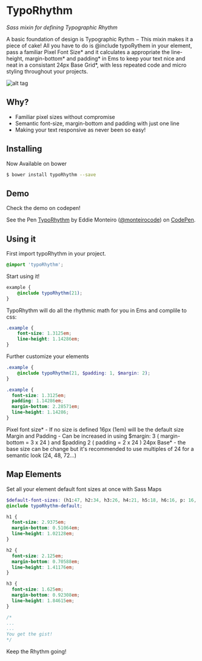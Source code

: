 # TypoRhythm
*Sass mixin for defining Typographic Rhythm*

A basic foundation of design is Typographic Rythm − This mixin makes it a piece of cake! All you have to do is @include typoRythem in your element, pass a familiar Pixel Font Size* and it calculates a appropriate the line-height, margin-bottom* and padding* in Ems to keep your text nice and neat in a consistant 24px Base Grid*, with less repeated code and micro styling throughout your projects.

![alt tag](https://cloud.githubusercontent.com/assets/7394762/7552624/5071ef32-f6b7-11e4-92a9-e21b87ac74af.png)

## Why?
- Familiar pixel sizes without compromise
- Semantic font-size, margin-bottom and padding with just one line
- Making your text responsive as never been so easy!

## Installing
Now Available on bower
```bash
$ bower install typoRhythm --save
```


## Demo
Check the demo on codepen!
<p data-height="374" data-theme-id="14935" data-slug-hash="xbzwwx" data-default-tab="result" data-user="monteirocode" class='codepen'>See the Pen <a href='http://codepen.io/monteirocode/pen/xbzwwx/'>TypoRhythm</a> by Eddie Monteiro (<a href='http://codepen.io/monteirocode'>@monteirocode</a>) on <a href='http://codepen.io'>CodePen</a>.</p>
<script async src="//assets.codepen.io/assets/embed/ei.js"></script>

## Using it
First import typoRhythm in your project.
```scss
@import 'typoRhythm';
```

Start using it!
```scss
example { 
	@include typoRhythm(21);
}
```

TypoRhythm will do all the rhythmic math for you in Ems and complile to css:
```scss
.example {
	font-size: 1.3125em;
	line-height: 1.14286em;
}
```

Further customize your elements
```scss
.example { 
	@include typoRhythm(21, $padding: 1, $margin: 2);
}
```
```scss
.example {
  font-size: 1.3125em;
  padding: 1.14286em;
  margin-bottom: 2.28571em;
  line-height: 1.14286;
}
```
Pixel font size* - If no size is defined 16px (1em) will be the default size
Margin and Padding - Can be increased in using $margin: 3 ( margin-bottom = 3 x 24 ) and $padding 2 ( padding = 2 x 24 )
24px Base* - the base size can be change but it's recommended to use multiples of 24 for a semantic look (24, 48, 72...)

## Map Elements
Set all your element default font sizes at once with Sass Maps
```scss
$default-font-sizes: (h1:47, h2:34, h3:26, h4:21, h5:18, h6:16, p: 16, ul: 16);
@include typoRhythm-default;
```
```scss
h1 {
  font-size: 2.9375em;
  margin-bottom: 0.51064em;
  line-height: 1.02128em;
}

h2 {
  font-size: 2.125em;
  margin-bottom: 0.70588em;
  line-height: 1.41176em;
}

h3 {
  font-size: 1.625em;
  margin-bottom: 0.92308em;
  line-height: 1.84615em;
}

/*
... 
...
You get the gist!
*/
```

Keep the Rhythm going!
